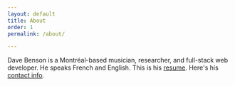 ```yaml
---
layout: default
title: About
order: 1
permalink: /about/

---
```



Dave Benson is a Montréal-based musician, researcher, and full-stack web developer. He speaks French and English. This is his [resume](/images/dave_benson_resume_03_09_2022.pdf). Here's his [contact info](mailto:davebenson.ca@gmail.com).